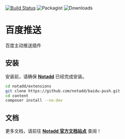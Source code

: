 [![Build Status](https://travis-ci.org/notadd/baidu-push.svg?branch=master)](https://travis-ci.org/notadd/baidu-push)
![Packagist](https://img.shields.io/packagist/v/notadd/baidu-push.svg) 
![Downloads](https://img.shields.io/packagist/dt/notadd/baidu-push.svg)

# 百度推送

百度主动推送插件

## 安装

安装前，请确保 **[Notadd](https://github.com/notadd/notadd)** 已经完成安装。

```bash
cd notadd/extensions
git clone https://github.com/notadd/baidu-push.git
cd content
composer install --no-dev
```

## 文档

更多文档，请前往 **[Notadd 官方文档站点](https://docs.notadd.com)** 查阅！

